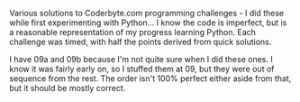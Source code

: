Various solutions to Coderbyte.com programming challenges - I did these while first experimenting with Python... I know the code is imperfect, but is a reasonable representation of my progress learning Python. Each challenge was timed, with half the points derived from quick solutions.

I have 09a and 09b because I'm not quite sure when I did these ones. I know it was fairly early on, so I stuffed them at 09, but they were out of sequence from the rest. The order isn't 100% perfect either aside from that, but it should be mostly correct.
